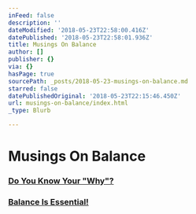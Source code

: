```yaml
---
inFeed: false
description: ''
dateModified: '2018-05-23T22:58:00.416Z'
datePublished: '2018-05-23T22:58:01.936Z'
title: Musings On Balance
author: []
publisher: {}
via: {}
hasPage: true
sourcePath: _posts/2018-05-23-musings-on-balance.md
starred: false
datePublishedOriginal: '2018-05-23T22:15:46.450Z'
url: musings-on-balance/index.html
_type: Blurb

---
```

# Musings On Balance

### [Do You Know Your "Why"?][0]

### [Balance Is Essential!][1]

[0]: http://dehenry.com/do-you-know-your-why/index.html
[1]: http://dehenry.com/balance-is-essential/index.html "http://dehenry.com/balance-is-essential/index.html%20title=%22http://dehenry.com/balance-is-essential/index.html"